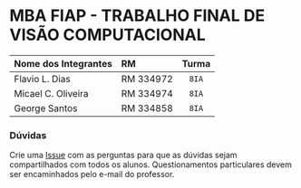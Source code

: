 # MBA FIAP - TRABALHO FINAL DE VISÃO COMPUTACIONAL

| Nome dos Integrantes     | RM            | Turma |
| :----------------------- | :------------ | :---: |
| Flavio L. Dias           | RM 334972     | `8IA` |
| Micael C. Oliveira       | RM 334974     | `8IA` |
| George Santos            | RM 334858     | `8IA` |
### Dúvidas

Crie uma [Issue](https://github.com/michelpf/fiap-ml-visao-computacional-capstone-alternative/issues/new) com as perguntas para que as dúvidas sejam compartilhados com todos os alunos. Questionamentos particulares devem ser encaminhados pelo e-mail do professor.
